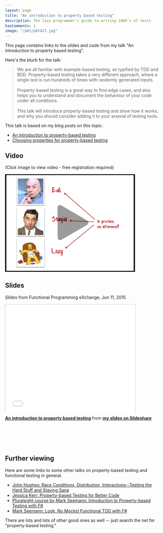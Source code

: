 ```yaml
---
layout: page
title: "An introduction to property based testing"
description: The lazy programmer's guide to writing 1000's of tests 
hasComments: 1
image: "/pbt/pbt427.jpg"
---
```


This page contains links to the slides and code from my talk "An introduction to property based testing". 

Here's the blurb for the talk:


> We are all familiar with example-based testing, as typified by TDD and BDD. 
> Property-based testing takes a very different approach, where a single test is run hundreds of times with randomly generated inputs. 
> <br><br>
> Property-based testing is a great way to find edge cases, and also helps you to 
> understand and document the behaviour of your code under all conditions. 
> <br><br>
> This talk will introduce property-based testing and show how it works, 
> and why you should consider adding it to your arsenal of testing tools. 

This talk is based on my blog posts on this topic:

* [An introduction to property-based testing](/posts/property-based-testing/)
* [Choosing properties for property-based testing](/posts/property-based-testing-2/)

## Video
 
(Click image to view video - free registration required) 

[![Video from Functional Programming eXchange, Jun 11, 2015](pbt427.jpg)](https://goo.gl/p2kfWH)

## Slides 

Slides from Functional Programming eXchange, Jun 11, 2015

<iframe src="//www.slideshare.net/slideshow/embed_code/key/bZOTmaGVvWyrVj" width="427" height="356" frameborder="0" marginwidth="0" marginheight="0" scrolling="no" style="border:1px solid #CCC; border-width:1px 1px 0; margin-bottom:5px; max-width: 100%;" allowfullscreen> </iframe> 

<div style="margin-bottom:5px"> 
<strong><a href="https://www.slideshare.net/ScottWlaschin/an-introduction-to-property-based-testing" title="An introduction to property based testing" target="_blank">An introduction to property based testing</a> </strong> from <strong><a href="http://www.slideshare.net/ScottWlaschin" target="_blank">my slides on Slideshare</a></strong> 
</div>



<a name="more"></a>
<br><br>
<br><br>

## Further viewing

Here are some links to some other talks on property-based testing and functional testing in general. 

* [John Hughes: Race Conditions, Distribution, Interactions--Testing the Hard Stuff and Staying Sane](https://vimeo.com/68383317)
* [Jessica Kerr: Property-based Testing for Better Code](https://www.youtube.com/watch?v=shngiiBfD80)
* [Pluralsight course by Mark Seemann: Introduction to Property-based Testing with F#](http://www.pluralsight.com/courses/fsharp-property-based-testing-introduction)
* [Mark Seemann: Look, No Mocks! Functional TDD with F#](http://www.infoq.com/presentations/mock-fsharp-tdd)

There are lots and lots of other good ones as well -- just search the net for "property-based testing."

